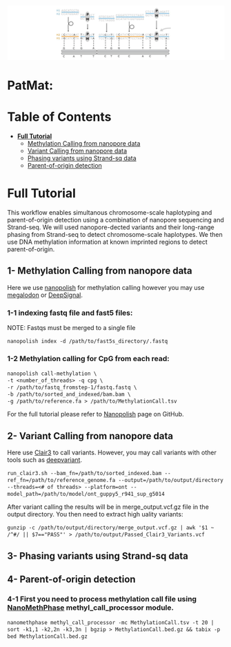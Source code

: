 ![](Haplotype.png)
# PatMat:
  
Table of Contents
=================

* **[Full Tutorial](https://github.com/vahidAK/PatMat/blob/master/README.md#full-tutorial)**
  * [Methylation Calling from nanopore data](https://github.com/vahidAK/PatMat/blob/master/README.md#1--Methylation-Calling-from-nanopore-data)
  * [Variant Calling from nanopore data](https://github.com/vahidAK/PatMat/blob/master/README.md#2--Variant-Calling-from-nanopore-data)
  * [Phasing variants using Strand-sq data](https://github.com/vahidAK/PatMat/blob/master/README.md#3--Phasing-variants-using-Strand\-sq-data)
  * [Parent-of-origin detection](https://github.com/vahidAK/PatMat/blob/master/README.md#4--Parent\-of\-origin-detection)
  
# Full Tutorial

This workflow enables simultanous chromosome-scale haplotyping and parent-of-origin detection using a combination of nanopore sequencing and Strand-seq.
We will used nanopore-dected variants and their long-range phasing from Strand-seq to detect chromosome-scale haplotypes. We then use DNA methylation information at known imprinted regions to detect parent-of-origin.


## 1- Methylation Calling from nanopore data  
Here we use [nanopolish](https://github.com/jts/nanopolish) for methylation calling however you may use [megalodon](https://github.com/nanoporetech/megalodon) or [DeepSignal](https://github.com/bioinfomaticsCSU/deepsignal). 

### 1-1 indexing fastq file and fast5 files:

NOTE: Fastqs must be merged to a single file

```
nanopolish index -d /path/to/fast5s_directory/.fastq
```

### 1-2 Methylation calling for CpG from each read:

```
nanopolish call-methylation \
-t <number_of_threads> -q cpg \
-r /path/to/fastq_fromstep-1/fastq.fastq \
-b /path/to/sorted_and_indexed/bam.bam \
-g /path/to/reference.fa > /path/to/MethylationCall.tsv
```

For the full tutorial please refer to
[Nanopolish](https://github.com/jts/nanopolish) page on GitHub.

## 2- Variant Calling from nanopore data

Here use [Clair3](https://github.com/HKU-BAL/Clair3) to call variants. However, you may call variants with other
tools such as [deepvariant](https://github.com/google/deepvariant).

```
run_clair3.sh --bam_fn=/path/to/sorted_indexed.bam --ref_fn=/path/to/reference_genome.fa --output=/path/to/output/directory --threads=<# of threads> --platform=ont --model_path=/path/to/model/ont_guppy5_r941_sup_g5014
```
After variant calling the results will be in merge_output.vcf.gz file in the output directory. You then need to extract high uality variants:  
```
gunzip -c /path/to/output/directory/merge_output.vcf.gz | awk '$1 ~ /^#/ || $7=="PASS"' > /path/to/output/Passed_Clair3_Variants.vcf
```  

## 3- Phasing variants using Strand-sq data
  

## 4- Parent-of-origin detection

### 4-1 First you need to process methylation call file using [NanoMethPhase](https://github.com/vahidAK/NanoMethPhase) methyl_call_processor module.

```
nanomethphase methyl_call_processor -mc MethylationCall.tsv -t 20 | sort -k1,1 -k2,2n -k3,3n | bgzip > MethylationCall.bed.gz && tabix -p bed MethylationCall.bed.gz
```
